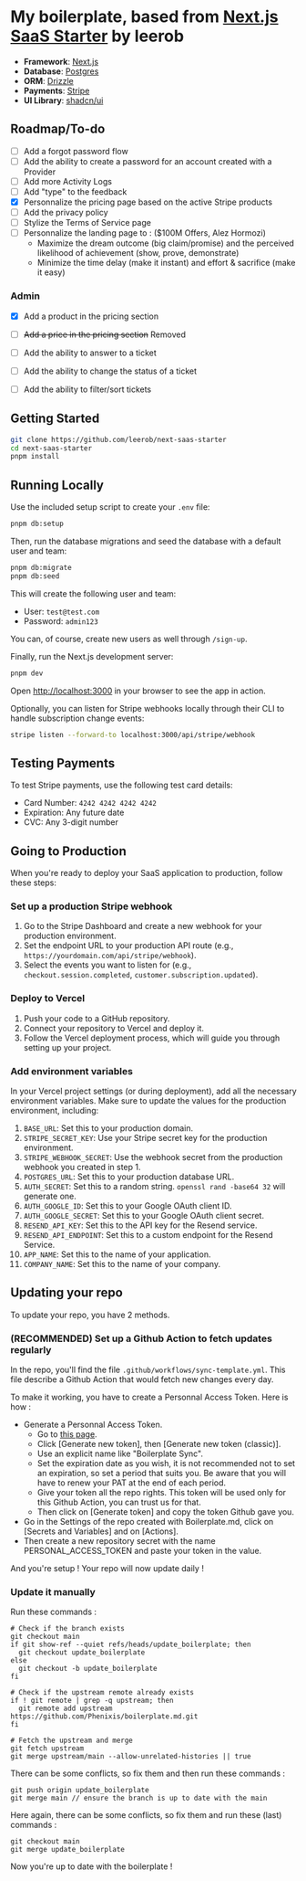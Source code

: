 # My boilerplate, based from [Next.js SaaS Starter](https://github.com/leerob/next-saas-starter) by leerob

- **Framework**: [Next.js](https://nextjs.org/)
- **Database**: [Postgres](https://www.postgresql.org/)
- **ORM**: [Drizzle](https://orm.drizzle.team/)
- **Payments**: [Stripe](https://stripe.com/)
- **UI Library**: [shadcn/ui](https://ui.shadcn.com/)

## Roadmap/To-do

- [ ] Add a forgot password flow
- [ ] Add the ability to create a password for an account created with a Provider
- [ ] Add more Activity Logs
- [ ] Add "type" to the feedback
- [x] Personnalize the pricing page based on the active Stripe products
- [ ] Add the privacy policy
- [ ] Stylize the Terms of Service page
- [ ] Personnalize the landing page to : ($100M Offers, Alez Hormozi)
    - Maximize the dream outcome (big claim/promise) and the perceived likelihood of achievement (show, prove, demonstrate)
    - Minimize the time delay (make it instant) and effort & sacrifice (make it easy)

### Admin
- [x] Add a product in the pricing section
- [ ] ~~Add a price in the pricing section~~ Removed
- [ ] Add the ability to answer to a ticket
- [ ] Add the ability to change the status of a ticket
- [ ] Add the ability to filter/sort tickets


## Getting Started

```bash
git clone https://github.com/leerob/next-saas-starter
cd next-saas-starter
pnpm install
```

## Running Locally

Use the included setup script to create your `.env` file:

```bash
pnpm db:setup
```

Then, run the database migrations and seed the database with a default user and team:

```bash
pnpm db:migrate
pnpm db:seed
```

This will create the following user and team:

- User: `test@test.com`
- Password: `admin123`

You can, of course, create new users as well through `/sign-up`.

Finally, run the Next.js development server:

```bash
pnpm dev
```

Open [http://localhost:3000](http://localhost:3000) in your browser to see the app in action.

Optionally, you can listen for Stripe webhooks locally through their CLI to handle subscription change events:

```bash
stripe listen --forward-to localhost:3000/api/stripe/webhook
```

## Testing Payments

To test Stripe payments, use the following test card details:

- Card Number: `4242 4242 4242 4242`
- Expiration: Any future date
- CVC: Any 3-digit number

## Going to Production

When you're ready to deploy your SaaS application to production, follow these steps:

### Set up a production Stripe webhook

1. Go to the Stripe Dashboard and create a new webhook for your production environment.
2. Set the endpoint URL to your production API route (e.g., `https://yourdomain.com/api/stripe/webhook`).
3. Select the events you want to listen for (e.g., `checkout.session.completed`, `customer.subscription.updated`).

### Deploy to Vercel

1. Push your code to a GitHub repository.
2. Connect your repository to Vercel and deploy it.
3. Follow the Vercel deployment process, which will guide you through setting up your project.

### Add environment variables

In your Vercel project settings (or during deployment), add all the necessary environment variables. Make sure to update the values for the production environment, including:

1. `BASE_URL`: Set this to your production domain.
2. `STRIPE_SECRET_KEY`: Use your Stripe secret key for the production environment.
3. `STRIPE_WEBHOOK_SECRET`: Use the webhook secret from the production webhook you created in step 1.
4. `POSTGRES_URL`: Set this to your production database URL.
5. `AUTH_SECRET`: Set this to a random string. `openssl rand -base64 32` will generate one.
6. `AUTH_GOOGLE_ID`: Set this to your Google OAuth client ID.
7. `AUTH_GOOGLE_SECRET`: Set this to your Google OAuth client secret.
8. `RESEND_API_KEY`: Set this to the API key for the Resend service.
9. `RESEND_API_ENDPOINT`: Set this to a custom endpoint for the Resend Service.
10. `APP_NAME`: Set this to the name of your application.
11. `COMPANY_NAME`: Set this to the name of your company.

## Updating your repo

To update your repo, you have 2 methods.

### (RECOMMENDED) Set up a Github Action to fetch updates regularly
In the repo, you'll find the file `.github/workflows/sync-template.yml`. This file describe a Github Action that would fetch new changes every day.

To make it working, you have to create a Personnal Access Token. Here is how :
- Generate a Personnal Access Token.
    - Go to [this page](https://github.com/settings/tokens).
    - Click [Generate new token], then [Generate new token (classic)].
    - Use an explicit name like "Boilerplate Sync".
    - Set the expiration date as you wish, it is not recommended not to set an expiration, so set a period that suits you. Be aware that you will have to renew your PAT at the end of each period.
    - Give your token all the repo rights. This token will be used only for this Github Action, you can trust us for that.
    - Then click on [Generate token] and copy the token Github gave you.
- Go in the Settings of the repo created with Boilerplate.md, click on [Secrets and Variables] and on [Actions].
- Then create a new repository secret with the name PERSONAL_ACCESS_TOKEN and paste your token in the value.

And you're setup ! Your repo will now update daily !

### Update it manually

Run these commands :
```
# Check if the branch exists
git checkout main
if git show-ref --quiet refs/heads/update_boilerplate; then
  git checkout update_boilerplate
else
  git checkout -b update_boilerplate
fi

# Check if the upstream remote already exists
if ! git remote | grep -q upstream; then
  git remote add upstream https://github.com/Phenixis/boilerplate.md.git
fi

# Fetch the upstream and merge
git fetch upstream
git merge upstream/main --allow-unrelated-histories || true
```

There can be some conflicts, so fix them and then run these commands :
```
git push origin update_boilerplate
git merge main // ensure the branch is up to date with the main
```

Here again, there can be some conflicts, so fix them and run these (last) commands :
```
git checkout main
git merge update_boilerplate
```

Now you're up to date with the boilerplate !
